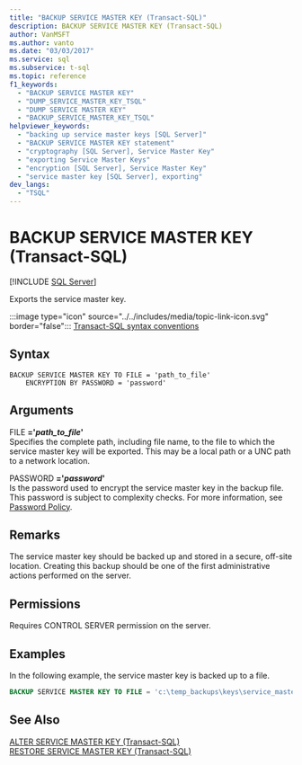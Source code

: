 ```yaml
---
title: "BACKUP SERVICE MASTER KEY (Transact-SQL)"
description: BACKUP SERVICE MASTER KEY (Transact-SQL)
author: VanMSFT
ms.author: vanto
ms.date: "03/03/2017"
ms.service: sql
ms.subservice: t-sql
ms.topic: reference
f1_keywords:
  - "BACKUP SERVICE MASTER KEY"
  - "DUMP_SERVICE_MASTER_KEY_TSQL"
  - "DUMP SERVICE MASTER KEY"
  - "BACKUP_SERVICE_MASTER_KEY_TSQL"
helpviewer_keywords:
  - "backing up service master keys [SQL Server]"
  - "BACKUP SERVICE MASTER KEY statement"
  - "cryptography [SQL Server], Service Master Key"
  - "exporting Service Master Keys"
  - "encryption [SQL Server], Service Master Key"
  - "service master key [SQL Server], exporting"
dev_langs:
  - "TSQL"
---
```

# BACKUP SERVICE MASTER KEY (Transact-SQL)
[!INCLUDE [SQL Server](../../includes/applies-to-version/sqlserver.md)]

  Exports the service master key.  
  
 :::image type="icon" source="../../includes/media/topic-link-icon.svg" border="false"::: [Transact-SQL syntax conventions](../../t-sql/language-elements/transact-sql-syntax-conventions-transact-sql.md)  
  
## Syntax  
  
```syntaxsql
BACKUP SERVICE MASTER KEY TO FILE = 'path_to_file'   
    ENCRYPTION BY PASSWORD = 'password'  
```  
  
## Arguments
 FILE **='***path_to_file***'**  
 Specifies the complete path, including file name, to the file to which the service master key will be exported. This may be a local path or a UNC path to a network location.  
  
 PASSWORD **='***password***'**  
 Is the password used to encrypt the service master key in the backup file. This password is subject to complexity checks. For more information, see [Password Policy](../../relational-databases/security/password-policy.md).  
  
## Remarks  
 The service master key should be backed up and stored in a secure, off-site location. Creating this backup should be one of the first administrative actions performed on the server.  
  
## Permissions  
 Requires CONTROL SERVER permission on the server.  
  
## Examples  
 In the following example, the service master key is backed up to a file.  
  
```sql  
BACKUP SERVICE MASTER KEY TO FILE = 'c:\temp_backups\keys\service_master_key' ENCRYPTION BY PASSWORD = '3dH85Hhk003GHk2597gheij4';  
```  
  
## See Also  
 [ALTER SERVICE MASTER KEY &#40;Transact-SQL&#41;](../../t-sql/statements/alter-service-master-key-transact-sql.md)   
 [RESTORE SERVICE MASTER KEY &#40;Transact-SQL&#41;](../../t-sql/statements/restore-service-master-key-transact-sql.md)  
  
  
